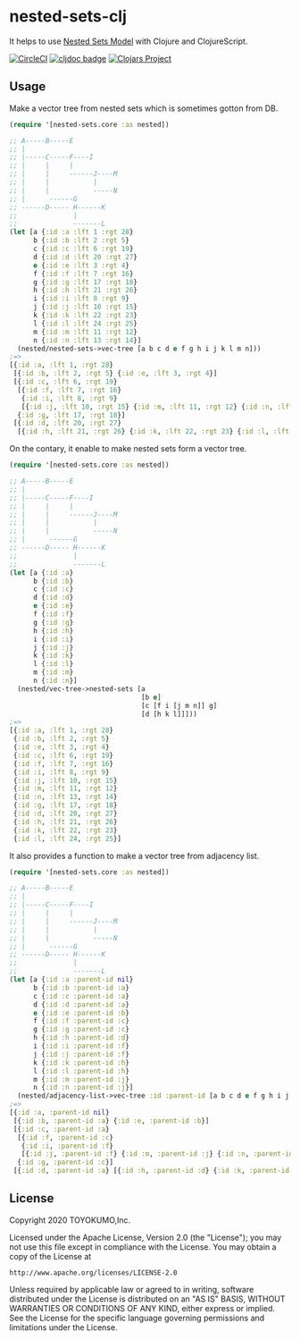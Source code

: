 # nested-sets-clj
It helps to use [Nested Sets Model](https://en.wikipedia.org/wiki/Nested_set_model) with Clojure and ClojureScript.

[![CircleCI](https://circleci.com/gh/toyokumo/nested-sets-clj.svg?style=svg&circle-token=c5ad3729a43000831bdfa56adb625c0584ea0b38)](https://circleci.com/gh/toyokumo/nested-sets-clj)
[![cljdoc badge](https://cljdoc.org/badge/toyokumo/nested-sets-clj)](https://cljdoc.org/d/toyokumo/nested-sets-clj/CURRENT)
[![Clojars Project](https://img.shields.io/clojars/v/toyokumo/nested-sets-clj.svg)](https://clojars.org/toyokumo/nested-sets-clj)

## Usage

Make a vector tree from nested sets which is sometimes gotton from DB.

```clj
(require '[nested-sets.core :as nested])

;; A-----B-----E
;; |
;; |-----C-----F----I
;; |     |     |
;; |     |     ------J----M
;; |     |           |
;; |     |           -----N
;; |      ------G
;; ------D----- H------K
;;              |
;;              -------L
(let [a {:id :a :lft 1 :rgt 28}
      b {:id :b :lft 2 :rgt 5}
      c {:id :c :lft 6 :rgt 19}
      d {:id :d :lft 20 :rgt 27}
      e {:id :e :lft 3 :rgt 4}
      f {:id :f :lft 7 :rgt 16}
      g {:id :g :lft 17 :rgt 18}
      h {:id :h :lft 21 :rgt 26}
      i {:id :i :lft 8 :rgt 9}
      j {:id :j :lft 10 :rgt 15}
      k {:id :k :lft 22 :rgt 23}
      l {:id :l :lft 24 :rgt 25}
      m {:id :m :lft 11 :rgt 12}
      n {:id :n :lft 13 :rgt 14}]
  (nested/nested-sets->vec-tree [a b c d e f g h i j k l m n]))
;=>
[{:id :a, :lft 1, :rgt 28}
 [{:id :b, :lft 2, :rgt 5} {:id :e, :lft 3, :rgt 4}]
 [{:id :c, :lft 6, :rgt 19}
  [{:id :f, :lft 7, :rgt 16}
   {:id :i, :lft 8, :rgt 9}
   [{:id :j, :lft 10, :rgt 15} {:id :m, :lft 11, :rgt 12} {:id :n, :lft 13, :rgt 14}]]
  {:id :g, :lft 17, :rgt 18}]
 [{:id :d, :lft 20, :rgt 27}
  [{:id :h, :lft 21, :rgt 26} {:id :k, :lft 22, :rgt 23} {:id :l, :lft 24, :rgt 25}]]]
```

On the contary, it enable to make nested sets form a vector tree.

```clj
(require '[nested-sets.core :as nested])

;; A-----B-----E
;; |
;; |-----C-----F----I
;; |     |     |
;; |     |     ------J----M
;; |     |           |
;; |     |           -----N
;; |      ------G
;; ------D----- H------K
;;              |
;;              -------L
(let [a {:id :a}
      b {:id :b}
      c {:id :c}
      d {:id :d}
      e {:id :e}
      f {:id :f}
      g {:id :g}
      h {:id :h}
      i {:id :i}
      j {:id :j}
      k {:id :k}
      l {:id :l}
      m {:id :m}
      n {:id :n}]
  (nested/vec-tree->nested-sets [a
                                 [b e]
                                 [c [f i [j m n]] g]
                                 [d [h k l]]]))
;=>
[{:id :a, :lft 1, :rgt 28}
 {:id :b, :lft 2, :rgt 5}
 {:id :e, :lft 3, :rgt 4}
 {:id :c, :lft 6, :rgt 19}
 {:id :f, :lft 7, :rgt 16}
 {:id :i, :lft 8, :rgt 9}
 {:id :j, :lft 10, :rgt 15}
 {:id :m, :lft 11, :rgt 12}
 {:id :n, :lft 13, :rgt 14}
 {:id :g, :lft 17, :rgt 18}
 {:id :d, :lft 20, :rgt 27}
 {:id :h, :lft 21, :rgt 26}
 {:id :k, :lft 22, :rgt 23}
 {:id :l, :lft 24, :rgt 25}]
```

It also provides a function to make a vector tree from adjacency list.

```clj
(require '[nested-sets.core :as nested])

;; A-----B-----E
;; |
;; |-----C-----F----I
;; |     |     |
;; |     |     ------J----M
;; |     |           |
;; |     |           -----N
;; |      ------G
;; ------D----- H------K
;;              |
;;              -------L
(let [a {:id :a :parent-id nil}
      b {:id :b :parent-id :a}
      c {:id :c :parent-id :a}
      d {:id :d :parent-id :a}
      e {:id :e :parent-id :b}
      f {:id :f :parent-id :c}
      g {:id :g :parent-id :c}
      h {:id :h :parent-id :d}
      i {:id :i :parent-id :f}
      j {:id :j :parent-id :f}
      k {:id :k :parent-id :h}
      l {:id :l :parent-id :h}
      m {:id :m :parent-id :j}
      n {:id :n :parent-id :j}]
  (nested/adjacency-list->vec-tree :id :parent-id [a b c d e f g h i j k l m n]))
;=>
[{:id :a, :parent-id nil}
 [{:id :b, :parent-id :a} {:id :e, :parent-id :b}]
 [{:id :c, :parent-id :a}
  [{:id :f, :parent-id :c}
   {:id :i, :parent-id :f}
   [{:id :j, :parent-id :f} {:id :m, :parent-id :j} {:id :n, :parent-id :j}]]
  {:id :g, :parent-id :c}]
 [{:id :d, :parent-id :a} [{:id :h, :parent-id :d} {:id :k, :parent-id :h} {:id :l, :parent-id :h}]]]
```

## License

Copyright 2020 TOYOKUMO,Inc.

Licensed under the Apache License, Version 2.0 (the "License");
you may not use this file except in compliance with the License.
You may obtain a copy of the License at

    http://www.apache.org/licenses/LICENSE-2.0

Unless required by applicable law or agreed to in writing, software
distributed under the License is distributed on an "AS IS" BASIS,
WITHOUT WARRANTIES OR CONDITIONS OF ANY KIND, either express or implied.
See the License for the specific language governing permissions and
limitations under the License.
